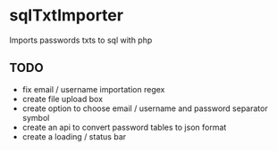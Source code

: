 # sqlTxtImporter
Imports passwords txts to sql with php

## TODO

* fix email / username importation regex
* create file upload box
* create option to choose email / username and password separator symbol
* create an api to convert password tables to json format
* create a loading / status bar

